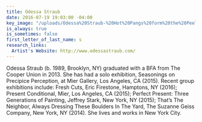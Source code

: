 ```yaml
---
title: Odessa Straub
date: 2016-07-19 19:03:00 -04:00
key_image: "/uploads/Odessa%20Straub-%20Hot%20Pangs%20form%20the%20Peelt%20Pinky.jpg"
is_always: true
is_sometimes: false
first_letter_of_last_name: s
research_links:
  Artist's Website: http://www.odessastraub.com/
---
```


Odessa Straub (b. 1989, Brooklyn, NY) graduated with a BFA from The Cooper Union in 2013. She has had a solo exhibition, Seasonings on Precipice Perception, at Mier Gallery, Los Angeles, CA (2015). Recent group exhibitions include: Fresh Cuts, Eric Firestone, Hamptons, NY (2016); Present Conditional, Mier, Los Angeles, CA (2015); Perfect Present: Three Generations of Painting, Jeffrey Stark, New York, NY (2015); That’s The Neighbor, Always Dressing These Boulders In The Yard, The Suzanne Geiss Company, New York, NY (2014). She lives and works in New York City. 